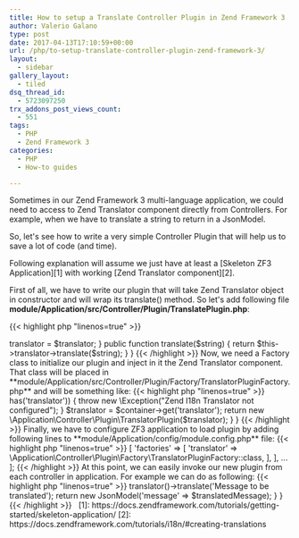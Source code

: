 ```yaml
---
title: How to setup a Translate Controller Plugin in Zend Framework 3
author: Valerio Galano
type: post
date: 2017-04-13T17:10:59+00:00
url: /php/to-setup-translate-controller-plugin-zend-framework-3/
layout:
  - sidebar
gallery_layout:
  - tiled
dsq_thread_id:
  - 5723097250
trx_addons_post_views_count:
  - 551
tags:
  - PHP
  - Zend Framework 3
categories:
  - PHP
  - How-to guides

---
```

Sometimes in our Zend Framework 3 multi-language application, we could need to access to Zend Translator component directly from Controllers. For example, when we have to translate a string to return in a JsonModel.

So, let's see how to write a very simple Controller Plugin that will help us to save a lot of code (and time).

Following explanation will assume we just have at least a [Skeleton ZF3 Application][1] with working [Zend Translator component][2].

First of all, we have to write our plugin that will take Zend Translator object in constructor and will wrap its translate() method. So let's add following file **module/Application/src/Controller/Plugin/TranslatePlugin.php**:

{{< highlight php "linenos=true" >}}
<?php
namespace Application\Controller\Plugin;

class TranslatorPlugin extends \Zend\Mvc\Controller\Plugin\AbstractPlugin
{
    /**
     * @var \Zend\I18n\Translator\Translator
     */
    protected $translator;

    function __construct(\Zend\I18n\Translator\Translator $translator)
    {
        $this->translator = $translator;
    }

    public function translate($string)
    {
        return $this->translator->translate($string);
    }
}
{{< /highlight >}}

Now, we need a Factory class to initialize our plugin and inject in it the Zend Translator component. That class will be placed in **module/Application/src/Controller/Plugin/Factory/TranslatorPluginFactory.php** and will be something like:

{{< highlight php "linenos=true" >}}
<?php
namespace Application\Controller\Plugin\Factory;

class TranslatorPluginFactory implements \Zend\ServiceManager\Factory\FactoryInterface
{
    public function __invoke(\Interop\Container\ContainerInterface $container, $requestedName, array $options = null)
    {
        if (!$container->has('translator')) {
            throw new \Exception("Zend I18n Translator not configured");
        }
  
        $translator = $container->get('translator');
        return new \Application\Controller\Plugin\TranslatorPlugin($translator);
    }
}
{{< /highlight >}}

Finally, we have to configure ZF3 application to load plugin by adding following lines to **module/Application/config/module.config.php** file:

{{< highlight php "linenos=true" >}}
<?php
return [
    'controller_plugins' => [
        'factories' => [
            'translator' => \Application\Controller\Plugin\Factory\TranslatorPluginFactory::class,
        ],
    ],
    ...
];
{{< /highlight >}}

At this point, we can easily invoke our new plugin from each controller in application. For example we can do as following:

{{< highlight php "linenos=true" >}}
<?php
namespace Application\Controller;
use Zend\Mvc\Controller\AbstractActionController;
use Zend\View\Model\ViewModel;

class IndexController extends AbstractActionController
{
    public function indexAction()
    {
        $translatedMessage = $this->translator()->translate('Message to be translated');
      
        return new JsonModel('message' => $translatedMessage);
    }
}
{{< /highlight >}}

&nbsp;

 [1]: https://docs.zendframework.com/tutorials/getting-started/skeleton-application/
 [2]: https://docs.zendframework.com/tutorials/i18n/#creating-translations
